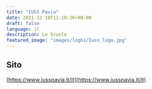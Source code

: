 ```yaml
---
title: "IUSS Pavia"
date: 2021-12-18T11:10:36+08:00
draft: false
language: it
description: Le Scuole
featured_image: "images/loghi/Iuss_logo.jpg"
---
```

## Sito

[https://www.iusspavia.it/it](https://www.iusspavia.it/it)